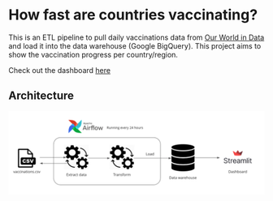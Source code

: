# How fast are countries vaccinating?

This is an ETL pipeline to pull daily vaccinations data from [Our World in Data ](https://github.com/owid/covid-19-data/tree/master/public/data/vaccinations) and load it into the data warehouse (Google BigQuery). This project aims to show the vaccination progress per country/region.

Check out the dashboard [here](https://share.streamlit.io/julingc/vaccinations-monitor/main/vaccinations_app.py)


## Architecture
![arch](https://github.com/julingc/vaccinations-monitor/blob/main/image/Architecture_diagram.png)


